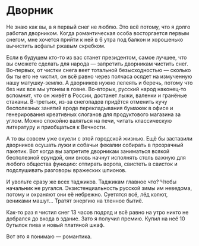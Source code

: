 # Дворник
Не знаю как вы, а я первый снег не люблю. Это всё потому, что я долго работал дворником. Когда романтическая особа восторгается первым снегом, мне хочется прийти к ней в 6 утра под балкон и хорошенько вычистить асфальт ржавым скребком.

Если в будущем кто-то из вас станет президентом, самое лучшее, что вы сможете сделать для народа — запретить дворникам чистить снег. Во-первых, от чистки снега веет тотальной безысходностью — сколько бы ты его не чистил, он всё равно через полчаса осядет на измученную нашу матушку-землю. А дворников нужно лелеять и беречь, потому что без них все мы утонем в говне. Во-вторых, русский народ наконец-то вспомнит, что он живёт в России, достанет лыжи, валенки и гранёные стаканы. В-третьих, из-за снегопадов придётся отменить кучу бесполезных занятий вроде перекладывания бумажек в офисе и генерирования креативных слоганов для продуктового магазина за углом. Можно спокойно валяться на печи, читать классическую литературу и приобщаться к Вечности.

А то вы совсем уже охуели с этой городской жизнью. Ещё бы заставили дворников осушать лужи и собачьи фекалии собирать в прозрачный пакетик. Вот когда вы запретите дворникам заниматься всякой бесполезной ерундой, они вновь начнут исполнять столь важную для любого общества функцию: отпирать ворота, свистеть в свисток и подслушивать разговоры вражеских шпионов.

И увольте сразу же всех таджиков. Таджикам главное что? Чтобы начальник не ругался. Экзистенциальность русской зимы им неведома, потому и охраняют они её небрежно. Суетятся всё, лёд колют, вениками машут… Тратят энергию на тленное бытиё.

Как-то раз я чистил снег 13 часов подряд и всё равно на утро никто не добрался до входа в здание. Зато я получил премию. Купил на неё 10 бутылок пива и новый платяной шкаф. 

Вот это я понимаю — романтика.
